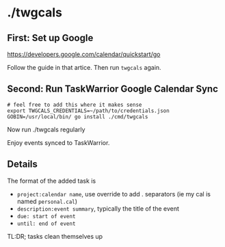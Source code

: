 # ./twgcals

## First: Set up Google

https://developers.google.com/calendar/quickstart/go

Follow the guide in that artice. Then run `twgcals` again.

## Second: Run TaskWarrior Google Calendar Sync

    # feel free to add this where it makes sense
    export TWGCALS_CREDENTIALS=~/path/to/credentials.json
    GOBIN=/usr/local/bin/ go install ./cmd/twgcals

Now run ./twgcals regularly

Enjoy events synced to TaskWarrior.

## Details

The format of the added task is
* `project:calendar name`, use override to add . separators (ie my cal is named `personal.cal`)
* `description:event summary`, typically the title of the event
* `due: start of event`
* `until: end of event`

TL:DR; tasks clean themselves up
